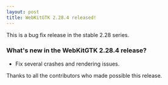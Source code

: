 ```yaml
---
layout: post
title: WebKitGTK 2.28.4 released!
---
```


This is a bug fix release in the stable 2.28 series.

### What's new in the WebKitGTK 2.28.4 release?

 - Fix several crashes and rendering issues.

Thanks to all the contributors who made possible this release.
